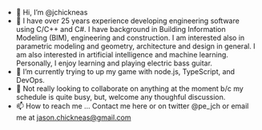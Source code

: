 - 👋 Hi, I’m @jchickneas
- 👀 I have over 25 years experience developing engineering software using C/C++ and C#.  I have background in Building Information Modeling (BIM), engineering and construction.  I am interested also in parametric modeling and geometry, architecture and design in general.  I am also interested in artificial intelligence and machine learning.  Personally, I enjoy learning and playing electric bass guitar.
- 🌱 I’m currently trying to up my game with node.js, TypeScript, and DevOps.
- 💞️ Not really looking to collaborate on anything at the moment b/c my schedule is quite busy, but, welcome any thoughful discussion.
- 📫 How to reach me ... Contact me here or on twitter @pe_jch or email me at jason.chickneas@gmail.com

<!---
jchickneas/jchickneas is a ✨ special ✨ repository because its `README.md` (this file) appears on your GitHub profile.
You can click the Preview link to take a look at your changes.
--->
